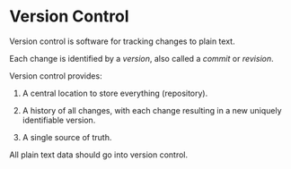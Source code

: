 # Version Control

Version control is software for tracking changes to plain text. 

Each change is identified by a *version*, also called a *commit* or *revision*.

Version control provides:

1. A central location to store everything (repository).

2. A history of all changes, with each change resulting in a new uniquely identifiable version.

3. A single source of truth.

All plain text data should go into version control.
